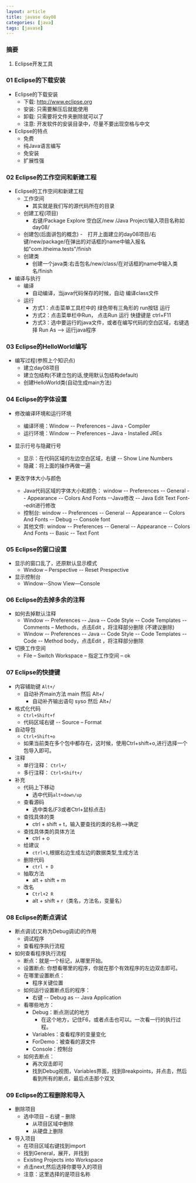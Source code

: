 ```yaml
---
layout: article
title: javase day08
categories: [java]
tags: [javase]
---
```

### 摘要
1. Eclipse开发工具

### 01 Eclipse的下载安装
- Eclipse的下载安装
	* 下载: http://www.eclipse.org
	* 安装: 只需要解压后就能使用
	* 卸载: 只需要将文件夹删除就可以了
	* 注意: 开发软件的安装目录中，尽量不要出现空格与中文
- Eclipse的特点
	* 免费
	* 纯Java语言编写
	* 免安装
	* 扩展性强
	
### 02 Eclipse的工作空间和新建工程
- Eclipse的工作空间和新建工程
	* 工作空间
		- 其实就是我们写的源代码所在的目录
	* 创建工程(项目)
		- 右键/Package Explore 空白区/new /Java Project/输入项目名称如day08/
	* 创建包(后面讲包的概念)
		-　打开上面建立的day08项目/右键/new/package/在弹出的对话框的name中输入报名如"com.itheima.tests"/finish
	* 创建类
		- 创建一个java类:右击包名/new/class/在对话框的name中输入类名/finish
- 编译与执行
	* 编译
		- 自动编译，当java代码保存的时候，自动 编译class文件
	* 运行
		- 方式1：点击菜单工具栏中的 绿色带有三角形的 run按钮 运行
		- 方式2：点击菜单栏中Run， 点击Run 运行  快捷键是 ctrl+F11
		- 方式3：选中要运行的java文件，或者在编写代码的空白区域，右键选择 Run As --> 运行java程序

### 03 Eclipse的HelloWorld编写
- 编写过程(参照上个知识点)
	* 建立day08项目
	* 建立包结构(不建立包的话,使用默认包结构default)
	* 创建HelloWorld类(自动生成main方法)

### 04 Eclipse的字体设置
- 修改编译环境和运行环境
	* 编译环境：Window -- Preferences – Java - Compiler
	* 运行环境：Window -- Preferences – Java - Installed JREs
	
- 显示行号与隐藏行号
	* 显示：在代码区域的左边空白区域，右键 -- Show Line Numbers
	* 隐藏：将上面的操作再做一遍
	
- 更改字体大小与颜色
	* Java代码区域的字体大小和颜色： window -- Preferences -- General -- Appearance -- Colors And Fonts --Java修改 -- Java Edit Text Font--edit进行修改
	* 控制台: window -- Preferences -- General -- Appearance -- Colors And Fonts -- Debug -- Console font
	* 其他文件: window -- Preferences -- General -- Appearance -- Colors And Fonts -- Basic -- Text Font

### 05 Eclipse的窗口设置
- 显示的窗口乱了，还原默认显示模式
	* Window – Perspective -- Reset Prespective
- 显示控制台
	* Window--Show View—Console		
	
### 06 Eclipse的去掉多余的注释
- 如何去掉默认注释
	* Window -- Preferences -- Java -- Code Style -- Code Templates -- Comments – Methods，点击Edit ，将注释部分删除 (不建议删除)
	* Window -- Preferences -- Java -- Code Style -- Code Templates -- Code -- Method body，点击Edit ，将注释部分删除
- 切换工作空间
	* File – Switch Workspace – 指定工作空间 – ok

### 07 Eclipse的快捷键
- 内容辅助键 `Alt+/`
	* 自动补齐main方法  main 然后 Alt+/
		- 自动补齐输出语句  syso 然后 Alt+/
- 格式化代码
	* `Ctrl+Shift+f`
	* 代码区域右键 -- Source – Format
- 自动导包
	* `Ctrl+Shift+o`
	* 如果当前类在多个包中都存在，这时候，使用Ctrl+shift+o,进行选择一个包导入即可。
- 注释
	* 单行注释： `Ctrl+/`
	* 多行注释： `Ctrl+Shift+/`
- 补充
	* 代码上下移动
		* 选中代码`alt+down/up`
	* 查看源码
		* 选中类名(F3或者Ctrl+鼠标点击)
	* 查找具体的类 
		* ctrl + shift + t，输入要查找的类的名称-->确定
	* 查找具体类的具体方法 
		* ctrl + o
	* 给建议 
		* `ctrl+1`,根据右边生成左边的数据类型,生成方法
	* 删除代码 
		* `ctrl + D`
	* 抽取方法
		* alt + shift + m 
	* 改名
		- `Ctrl+2 R`
		- alt + shift + r（类名，方法名，变量名）
		
### 08 Eclipse的断点调试
- 断点调试(又称为Debug调试)的作用
	* 调试程序
	* 查看程序执行流程
- 如何查看程序执行流程		
	* 断点：就是一个标记，从哪里开始。
	* 设置断点: 你想看哪里的程序，你就在那个有效程序的左边双击即可。	
	* 在哪里设置断点：
		- 程序关键位置
	* 如何运行设置断点后的程序：
		- 右键 -- Debug as -- Java Application
	* 看哪些地方：
		- Debug：断点测试的地方
			* 在这个地方，记住F6，或者点击也可以。一次看一行的执行过程。
		- Variables：查看程序的变量变化
		- ForDemo：被查看的源文件
		- Console：控制台
	* 如何去断点：
		- 再次双击即可
		- 找到Debug视图，Variables界面，找到Breakpoints，并点击，然后看到所有的断点，最后点击那个双叉

### 09 Eclipse的工程删除和导入
- 删除项目
	* 选中项目 – 右键 – 删除
		- 从项目区域中删除
		- 从硬盘上删除
- 导入项目
	* 在项目区域右键找到import
	* 找到General，展开，并找到
	* Existing Projects into Workspace
	* 点击next,然后选择你要导入的项目
	* 注意：这里选择的是项目名称
